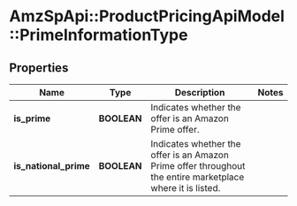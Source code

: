 # AmzSpApi::ProductPricingApiModel::PrimeInformationType

## Properties
Name | Type | Description | Notes
------------ | ------------- | ------------- | -------------
**is_prime** | **BOOLEAN** | Indicates whether the offer is an Amazon Prime offer. | 
**is_national_prime** | **BOOLEAN** | Indicates whether the offer is an Amazon Prime offer throughout the entire marketplace where it is listed. | 

